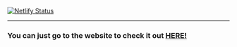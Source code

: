 [![Netlify Status](https://api.netlify.com/api/v1/badges/f5b91bdf-7eb1-46da-b944-24427b3a6659/deploy-status)](https://app.netlify.com/sites/dynamic-truffle-cb0a5a/deploys)

---

### You can just go to the website to check it out [HERE!](https://maxsprojects.com)
